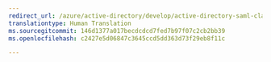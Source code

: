 ```yaml
---
redirect_url: /azure/active-directory/develop/active-directory-saml-claims-customization
translationtype: Human Translation
ms.sourcegitcommit: 146d1377a017becdcdcd7fed7b97f07c2cb2bb39
ms.openlocfilehash: c2427e5d06847c3645ccd5dd363d73f29eb8f11c

---
```



<!--HONumber=Feb17_HO1-->


